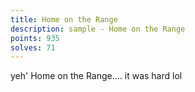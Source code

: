 ```yaml
---
title: Home on the Range
description: sample - Home on the Range
points: 935
solves: 71
---
```


yeh' Home on the Range.... it was hard lol
